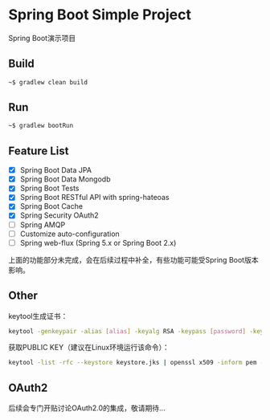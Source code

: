 # Spring Boot Simple Project

Spring Boot演示项目

## Build

```bash
~$ gradlew clean build
```

## Run

```bash
~$ gradlew bootRun
```

## Feature List
- [x] Spring Boot Data JPA
- [x] Spring Boot Data Mongodb
- [x] Spring Boot Tests
- [x] Spring Boot RESTful API with spring-hateoas
- [x] Spring Boot Cache
- [x] Spring Security OAuth2
- [ ] Spring AMQP
- [ ] Customize auto-configuration
- [ ] Spring web-flux (Spring 5.x or Spring Boot 2.x)

上面的功能部分未完成，会在后续过程中补全，有些功能可能受Spring Boot版本影响。

## Other

keytool生成证书：

```bash
keytool -genkeypair -alias [alias] -keyalg RSA -keypass [password] -keystore keystore.jks -storepass [password]
```

获取PUBLIC KEY（建议在Linux环境运行该命令）：

```bash
keytool -list -rfc --keystore keystore.jks | openssl x509 -inform pem -pubkey
```

## OAuth2

后续会专门开贴讨论OAuth2.0的集成，敬请期待...
